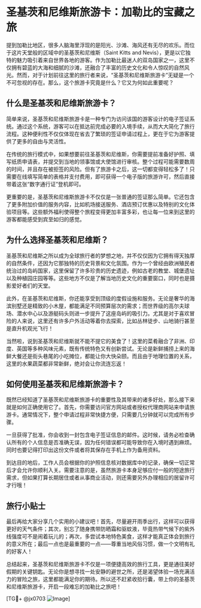 # 圣基茨和尼维斯旅游卡：加勒比的宝藏之旅

提到加勒比地区，很多人脑海里浮现的是阳光、沙滩、海风还有无尽的欢乐。而位于这片天堂般的区域中的圣基茨和尼维斯（Saint Kitts and Nevis），更是以它独特的魅力吸引着来自世界各地的游客。作为加勒比最迷人的双岛国家之一，这里不仅拥有碧蓝的大海和细腻的沙滩，还融合了丰富的历史文化和令人惊叹的自然风光。然而，对于计划前往这里的旅行者来说，“圣基茨和尼维斯旅游卡”无疑是一个不可忽视的存在。那么，这个旅游卡究竟是什么？它又为何如此重要呢？

## 什么是圣基茨和尼维斯旅游卡？

简单来说，圣基茨和尼维斯旅游卡是一种专门为访问该国的游客设计的电子签证系统。通过这个系统，游客可以在抵达前完成必要的入境手续，从而大大简化了旅行流程。这种便利性不仅仅体现在省去了繁琐的签证申请过程上，更在于它为游客提供了更多的自由与灵活性。

在传统的旅行模式中，如果想要前往圣基茨和尼维斯，你需要提前准备好护照、填写纸质申请表，并提交到当地的领事馆或大使馆进行审核。整个过程可能需要数周的时间，并且存在被拒签的风险。但有了旅游卡之后，这一切都变得轻松多了！只需要在线填写简单的表格并支付费用，即可获得一个电子版的旅游许可，然后直接带着这张“数字通行证”登机即可。

更重要的是，圣基茨和尼维斯旅游卡不仅仅是一张普通的签证那么简单。它还包含了更多附加价值的服务内容，比如机场接送服务、酒店预订优惠以及特别的文化体验项目等。这些额外福利使得整个旅程变得更加丰富多彩，也让每一位来到这里的游客都能感受到宾至如归的感觉。

## 为什么选择圣基茨和尼维斯？

圣基茨和尼维斯之所以成为全球旅行者的梦想之地，并不仅仅因为它拥有得天独厚的自然条件，还因为它那独特的历史背景和文化氛围。作为一个曾经由欧洲殖民者统治过的岛屿国家，这里保留了许多珍贵的历史遗迹，例如古老的教堂、城堡遗址以及种植园庄园等等。这些地方不仅是了解当地历史文化的重要窗口，同时也是摄影爱好者们的天堂。

此外，在圣基茨和尼维斯，你还能享受到顶级的度假设施和服务。无论是奢华的海滨别墅还是精致的小木屋，都能满足不同预算层次的需求；而世界级的高尔夫球场、潜水中心以及游艇码头则进一步提升了这座岛屿的吸引力。尤其是对于喜欢冒险的人来说，这里还有许多户外活动等着你去探索，比如丛林徒步、山地骑行甚至是直升机观光飞行！

当然啦，说到圣基茨和尼维斯就不能不提它的美食了！这里的菜肴融合了非洲、印度、英国等多种风味元素，既有传统特色又有创新尝试。无论是新鲜捕捞上来的海鲜大餐还是街头巷尾的小吃摊位，都能让你大快朵颐。而且由于地理位置的关系，这里的水果蔬菜都非常新鲜，绝对会让你流连忘返！

## 如何使用圣基茨和尼维斯旅游卡？

既然已经知道了圣基茨和尼维斯旅游卡的重要性及其带来的诸多好处，那么接下来就是如何正确使用它了。首先，你需要访问官方网站或者授权代理商网站来申请旅游卡。通常情况下，整个申请过程非常快捷方便，只需要几分钟就可以完成所有步骤。

一旦获得了批准，你会收到一封包含电子签证信息的邮件。这时候，请务必检查确认所有的个人信息是否准确无误，因为任何错误都可能导致你在入境时遇到麻烦。同时也要记得打印出这份文件或者将其保存在手机上作为备用资料。

到达目的地后，工作人员会根据你的护照信息核对数据库中的记录，确保一切正常后才会允许你顺利入关。需要注意的是，虽然旅游卡本身足够应付一般的短途旅行需求，但如果打算长期居住或者从事商业活动，则还需要另外办理相应的居留许可才行哦！

## 旅行小贴士

最后再给大家分享几个实用的小建议吧！首先，尽量避开雨季出行，这样可以获得更好的天气条件；其次，别忘了随身携带防晒霜和驱蚊液，毕竟热带气候下的紫外线强度可不是闹着玩儿的；再次，多尝试本地特色美食，这样才能真正体会到旅行的意义所在；最后一点也是最重要的一点——尊重当地风俗习惯，做一个文明有礼的好客人！

总结起来，圣基茨和尼维斯旅游卡不仅是一项便捷高效的旅行工具，更是通往美好假期的关键钥匙。无论你是想寻找一处安静的避世之所，还是渴望体验一场充满活力的冒险之旅，这里都能满足你的期待。所以还不赶紧收拾行囊，带上你的圣基茨和尼维斯旅游卡，开启一段难忘的加勒比之旅吧！

[TG💪+ @jx0703 ![Image](https://github.com/user-attachments/assets/dbca1d08-cadb-493c-b0ec-ad6f7a83f270)]